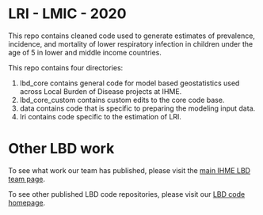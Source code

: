 # LRI - LMIC - 2020

This repo contains cleaned code used to generate estimates of prevalence, incidence, and mortality of lower respiratory infection in children under the age of 5 in lower and middle income countries.

This repo contains four directories:

1) lbd_core contains general code for model based geostatistics used across Local Burden of Disease projects at IHME.
2) lbd_core_custom contains custom edits to the core code base.
3) data contains code that is specific to preparing the modeling input data. 
4) lri contains code specific to the estimation of LRI.

# Other LBD work

To see what work our team has published, please visit the [main IHME LBD team page](http://www.healthdata.org/lbd).

To see other published LBD code repositories, please visit our [LBD code homepage](https://github.com/ihmeuw/lbd).